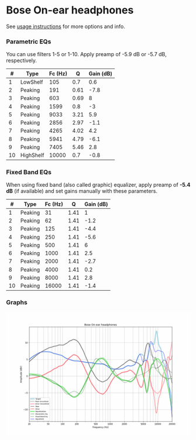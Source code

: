# Bose On-ear headphones
See [usage instructions](https://github.com/jaakkopasanen/AutoEq#usage) for more options and info.

### Parametric EQs
You can use filters 1-5 or 1-10. Apply preamp of -5.9 dB or -5.7 dB, respectively.

|   # | Type      |   Fc (Hz) |    Q |   Gain (dB) |
|-----|-----------|-----------|------|-------------|
|   1 | LowShelf  |       105 | 0.7  |         0.6 |
|   2 | Peaking   |       191 | 0.61 |        -7.8 |
|   3 | Peaking   |       603 | 0.69 |         8   |
|   4 | Peaking   |      1599 | 0.8  |        -3   |
|   5 | Peaking   |      9033 | 3.21 |         5.9 |
|   6 | Peaking   |      2856 | 2.97 |        -1.1 |
|   7 | Peaking   |      4265 | 4.02 |         4.2 |
|   8 | Peaking   |      5941 | 4.79 |        -6.1 |
|   9 | Peaking   |      7405 | 5.46 |         2.8 |
|  10 | HighShelf |     10000 | 0.7  |        -0.8 |

### Fixed Band EQs
When using fixed band (also called graphic) equalizer, apply preamp of **-5.4 dB** (if available) and set gains manually with these parameters.

|   # | Type    |   Fc (Hz) |    Q |   Gain (dB) |
|-----|---------|-----------|------|-------------|
|   1 | Peaking |        31 | 1.41 |         1   |
|   2 | Peaking |        62 | 1.41 |        -1.2 |
|   3 | Peaking |       125 | 1.41 |        -4.4 |
|   4 | Peaking |       250 | 1.41 |        -5.6 |
|   5 | Peaking |       500 | 1.41 |         6   |
|   6 | Peaking |      1000 | 1.41 |         2.5 |
|   7 | Peaking |      2000 | 1.41 |        -2.7 |
|   8 | Peaking |      4000 | 1.41 |         0.2 |
|   9 | Peaking |      8000 | 1.41 |         2.8 |
|  10 | Peaking |     16000 | 1.41 |        -1.4 |

### Graphs
![](./Bose%20On-ear%20headphones.png)
